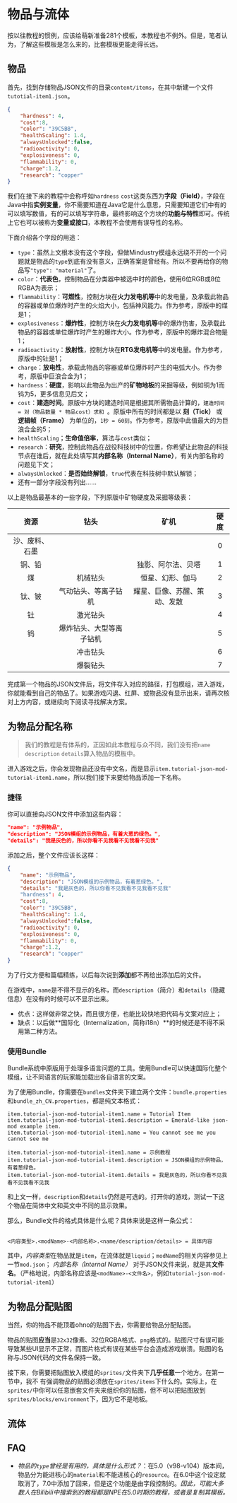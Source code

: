 # 物品与流体

按以往教程的惯例，应该给萌新准备281个模板，本教程也不例外。但是，笔者认为，了解这些模板是怎么来的，比套模板更能走得长远。

## 物品

首先，找到存储物品JSON文件的目录`content/items`，在其中新建一个文件`tutotial-item1.json`。

```json content/items/tutorial-item1.json
{
	"hardness": 4,
	"cost":8,
	"color": "39C5BB",
	"healthScaling": 1.4,
	"alwaysUnlocked":false,
	"radioactivity": 0,
	"explosiveness": 0,
	"flammability": 0,
	"charge":1.2,
	"research": "copper"
}

```

我们在接下来的教程中会称呼如`hardness` `cost`这类东西为**字段（Field）**，字段在Java中指**实例变量**，你不需要知道在Java它是什么意思，只需要知道它们中有的可以填写数值，有的可以填写字符串，最终影响这个方块的**功能与特性**即可。传统上它也可以被称为**变量或接口**，本教程不会使用有误导性的名称。

下面介绍各个字段的用途：

- `type`：虽然上文根本没有这个字段，但做Mindustry模组永远绕不开的一个问题就是物品的`type`到底有没有意义，正确答案是曾经有。所以不要再给你的物品写`"type": "material"`了。
- `color`：**代表色**，控制物品在分类器中被选中时的颜色，使用6位RGB或8位RGBA为表示；
- `flammability`：**可燃性**，控制方块在**火力发电机等**中的发电量，及承载此物品的容器或单位爆炸时产生的火焰大小，包括神风能力。作为参考，原版中的煤是1；
- `explosiveness`：**爆炸性**，控制方块在**火力发电机等**中的爆炸伤害，及承载此物品的容器或单位爆炸时产生的爆炸大小。作为参考，原版中的爆炸混合物是1；
- `radioactivity`：**放射性**，控制方块在**RTG发电机等**中的发电量。作为参考，原版中的钍是1；
- `charge`：**放电性**，承载此物品的容器或单位爆炸时产生的电弧大小。作为参考，原版中巨浪合金为1；
- `hardness`：**硬度**，影响以此物品为出产的**矿物地板**的采掘等级，例如铜为1而钨为5，更多信息见后文；
- `cost`：**建造时间**。原版中方块的建造时间是根据其所需物品计算的，`建造时间 = 对（物品数量 * 物品cost）求和 `。原版中所有的时间都是以 **刻（Tick）** 或 **逻辑帧（Frame）** 为单位的，`1秒 = 60刻`。作为参考，原版中此值最大的为巨浪合金的5；
- `healthScaling`；**生命值倍率**，算法与`cost`类似；
- `research`：**研究**，控制此物品在战役科技树中的位置，你希望让此物品的科技节点在谁后，就在此处填写其**内部名称（Internal Name）**，有关内部名称的问题见下文；
- `alwaysUnlocked`：**是否始终解锁**，`true`代表在科技树中默认解锁；
- 还有一部分字段没有列出……

以上是物品最基本的一些字段，下列原版中矿物硬度及采掘等级表：

| 资源 | 钻头 | 矿机 | 硬度 |
|:---:|:---:|:---:|:---:|
|沙、废料、石墨|||0|
|铜、铅||独影、阿尔法、贝塔|1|
|煤|机械钻头|恒星、幻形、伽马|2|
|钛、铍|气动钻头、等离子钻机|耀星、巨像、苏醒、策动、发散|3|
|钍|激光钻头||4|
|钨|爆炸钻头、大型等离子钻机||5|
||冲击钻头||6|
||爆裂钻头||7|

完成第一个物品的JSON文件后，将文件存入对应的路径，打包模组，进入游戏，你就能看到自己的物品了。如果游戏闪退、红屏、或物品没有显示出来，请再次核对上方内容，或继续向下阅读寻找解决方案。

## 为物品分配名称

> 我们的教程是有体系的，正因如此本教程与众不同，我们没有把`name` `description` `details`算入物品的模板中。

进入游戏之后，你会发现物品还没有中文名，而是显示`item.tutorial-json-mod-tutorial-item1.name`，所以我们接下来要给物品添加一下名称。

### 捷径

你可以直接向JSON文件中添加这些内容：

``` json
"name": "示例物品",
"description": "JSON模组的示例物品，有着大葱的绿色。",
"details": "我是灰色的，所以你看不见我看不见我看不见我"
```

添加之后，整个文件应该长这样：

``` json
{
	"name": "示例物品",
	"description": "JSON模组的示例物品，有着葱绿色。",
	"details": "我是灰色的，所以你看不见我看不见我看不见我"
	"hardness": 4,
	"cost":8,
	"color": "39C5BB",
	"healthScaling": 1.4,
	"alwaysUnlocked":false,
	"radioactivity": 0,
	"explosiveness": 0,
	"flammability": 0,
	"charge":1.2,
	"research": "copper"
}
```

为了行文方便和篇幅精练，以后每次说到**添加**都不再给出添加后的文件。

在游戏中，`name`是不得不显示的名称，而`description`（简介）和`details`（隐藏信息）在没有的时候可以不显示出来。

- 优点：这样做非常之快，而且很方便，也能比较快地把代码与文案对应上；
- 缺点：以后做**国际化（Internalization，简称i18n）**的时候还是不得不采用第二种方法。

### 使用Bundle

Bundle系统中原版用于处理多语言问题的工具。使用Bundle可以快速国际化整个模组，让不同语言的玩家能加载出各自语言的文案。

为了使用Bundle，你需要在`bundles`文件夹下建立两个文件：`bundle.properties`和`bundle_zh_CN.properties`，都是纯文本格式：

```properties bundle.properties
item.tutorial-json-mod-tutorial-item1.name = Tutorial Item
item.tutorial-json-mod-tutorial-item1.description = Emerald-like json-mod example item.
item.tutorial-json-mod-tutorial-item1.name = You cannot see me you cannot see me 
```

```properties bundle_zh_CN.properties
item.tutorial-json-mod-tutorial-item1.name = 示例教程
item.tutorial-json-mod-tutorial-item1.description = JSON模组的示例物品，有着葱绿色。
item.tutorial-json-mod-tutorial-item1.details = 我是灰色的，所以你看不见我看不见我看不见我 
```

和上文一样，`description`和`details`仍然是可选的。打开你的游戏，测试一下这个物品在简体中文和英文中不同的显示效果。

那么，Bundle文件的格式具体是什么呢？具体来说是这样一条公式：

```properties

<内容类型>.<modName>-<内部名称>.<name/description/details> = 具体内容

```

其中，*内容类型*在物品就是`item`，在流体就是`liquid`；`modName`的相关内容参见上一节`mod.json`； *内部名称（Internal Name）* 对于JSON文件来说，就是其**文件名**。（严格地说，内部名称应该是`<modName>-<文件名>`，例如`tutorial-json-mod-tutorial-item1`）

## 为物品分配贴图

当然，你的物品不能顶着ohno的贴图下去，你需要给物品分配贴图。

物品的贴图**应当**是`32x32`像素、32位RGBA格式、`png`格式的。贴图尺寸有误可能导致某些UI显示不正常，而图片格式有误在某些平台会造成游戏崩溃。贴图的名称与JSON代码的文件名保持一致。

接下来，你需要把贴图放入模组的`sprites/`文件夹下**几乎任意**一个地方。在第一节中，我不 有强调物品的贴图必须放在`sprites/items`下什么的。实际上，在`sprites/`中你可以任意嵌套文件夹来组织你的贴图，但不可以把贴图放到`sprites/blocks/environment`下，因为它不是地板。

## 流体

## FAQ

- *物品的`type`曾经是有用的，具体是什么形式？*：在5.0（v98-v104）版本间，物品分为能进核心的`material`和不能进核心的`resource`。在6.0中这个设定就取消了，7.0中添加了回来，但是这个功能是由字段控制的。*因此，可能大多数人在Bilibili中搜索到的教程都是NPE在5.0时期的教程，或者是复制其模板。*



